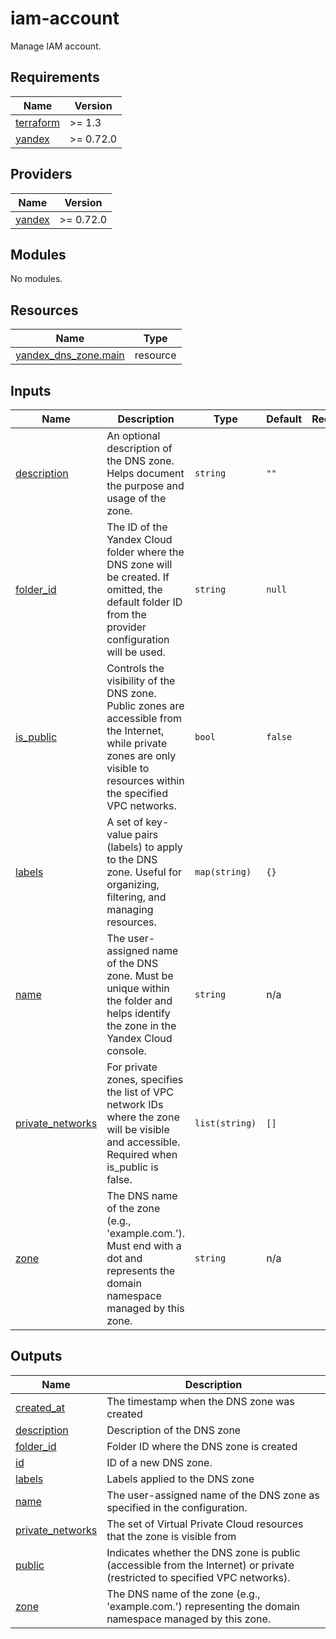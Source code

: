 # iam-account

Manage IAM account.


<!-- BEGIN_TF_DOCS -->
## Requirements

| Name | Version |
|------|---------|
| <a name="requirement_terraform"></a> [terraform](#requirement\_terraform) | >= 1.3 |
| <a name="requirement_yandex"></a> [yandex](#requirement\_yandex) | >= 0.72.0 |

## Providers

| Name | Version |
|------|---------|
| <a name="provider_yandex"></a> [yandex](#provider\_yandex) | >= 0.72.0 |

## Modules

No modules.

## Resources

| Name | Type |
|------|------|
| [yandex_dns_zone.main](https://registry.terraform.io/providers/yandex-cloud/yandex/latest/docs/resources/dns_zone) | resource |

## Inputs

| Name | Description | Type | Default | Required |
|------|-------------|------|---------|:--------:|
| <a name="input_description"></a> [description](#input\_description) | An optional description of the DNS zone. Helps document the purpose and usage of the zone. | `string` | `""` | no |
| <a name="input_folder_id"></a> [folder\_id](#input\_folder\_id) | The ID of the Yandex Cloud folder where the DNS zone will be created. If omitted, the default folder ID from the provider configuration will be used. | `string` | `null` | no |
| <a name="input_is_public"></a> [is\_public](#input\_is\_public) | Controls the visibility of the DNS zone. Public zones are accessible from the Internet, while private zones are only visible to resources within the specified VPC networks. | `bool` | `false` | no |
| <a name="input_labels"></a> [labels](#input\_labels) | A set of key-value pairs (labels) to apply to the DNS zone. Useful for organizing, filtering, and managing resources. | `map(string)` | `{}` | no |
| <a name="input_name"></a> [name](#input\_name) | The user-assigned name of the DNS zone. Must be unique within the folder and helps identify the zone in the Yandex Cloud console. | `string` | n/a | yes |
| <a name="input_private_networks"></a> [private\_networks](#input\_private\_networks) | For private zones, specifies the list of VPC network IDs where the zone will be visible and accessible. Required when is\_public is false. | `list(string)` | `[]` | no |
| <a name="input_zone"></a> [zone](#input\_zone) | The DNS name of the zone (e.g., 'example.com.'). Must end with a dot and represents the domain namespace managed by this zone. | `string` | n/a | yes |

## Outputs

| Name | Description |
|------|-------------|
| <a name="output_created_at"></a> [created\_at](#output\_created\_at) | The timestamp when the DNS zone was created |
| <a name="output_description"></a> [description](#output\_description) | Description of the DNS zone |
| <a name="output_folder_id"></a> [folder\_id](#output\_folder\_id) | Folder ID where the DNS zone is created |
| <a name="output_id"></a> [id](#output\_id) | ID of a new DNS zone. |
| <a name="output_labels"></a> [labels](#output\_labels) | Labels applied to the DNS zone |
| <a name="output_name"></a> [name](#output\_name) | The user-assigned name of the DNS zone as specified in the configuration. |
| <a name="output_private_networks"></a> [private\_networks](#output\_private\_networks) | The set of Virtual Private Cloud resources that the zone is visible from |
| <a name="output_public"></a> [public](#output\_public) | Indicates whether the DNS zone is public (accessible from the Internet) or private (restricted to specified VPC networks). |
| <a name="output_zone"></a> [zone](#output\_zone) | The DNS name of the zone (e.g., 'example.com.') representing the domain namespace managed by this zone. |
<!-- END_TF_DOCS -->
